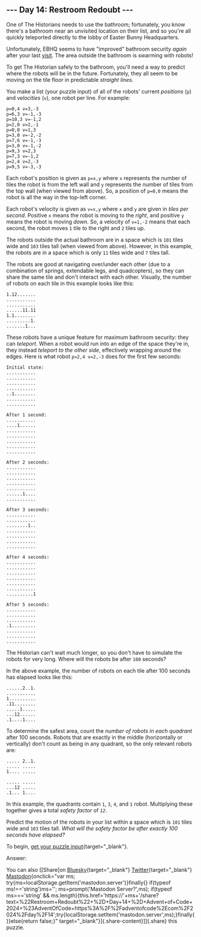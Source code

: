## \-\-- Day 14: Restroom Redoubt \-\--

One of The Historians needs to use the bathroom; fortunately, you know
there\'s a bathroom near an unvisited location on their list, and so
you\'re all quickly teleported directly to the lobby of Easter Bunny
Headquarters.

Unfortunately, EBHQ seems to have \"improved\" bathroom security *again*
after your last [visit](/2016/day/2). The area outside the bathroom is
swarming with robots!

To get The Historian safely to the bathroom, you\'ll need a way to
predict where the robots will be in the future. Fortunately, they all
seem to be moving on the tile floor in predictable *straight lines*.

You make a list (your puzzle input) of all of the robots\' current
*positions* (`p`) and *velocities* (`v`), one robot per line. For
example:

    p=0,4 v=3,-3
    p=6,3 v=-1,-3
    p=10,3 v=-1,2
    p=2,0 v=2,-1
    p=0,0 v=1,3
    p=3,0 v=-2,-2
    p=7,6 v=-1,-3
    p=3,0 v=-1,-2
    p=9,3 v=2,3
    p=7,3 v=-1,2
    p=2,4 v=2,-3
    p=9,5 v=-3,-3

Each robot\'s position is given as `p=x,y` where `x` represents the
number of tiles the robot is from the left wall and `y` represents the
number of tiles from the top wall (when viewed from above). So, a
position of `p=0,0` means the robot is all the way in the top-left
corner.

Each robot\'s velocity is given as `v=x,y` where `x` and `y` are given
in *tiles per second*. Positive `x` means the robot is moving to the
*right*, and positive `y` means the robot is moving *down*. So, a
velocity of `v=1,-2` means that each second, the robot moves `1` tile to
the right and `2` tiles up.

The robots outside the actual bathroom are in a space which is `101`
tiles wide and `103` tiles tall (when viewed from above). However, in
this example, the robots are in a space which is only `11` tiles wide
and `7` tiles tall.

The robots are good at navigating over/under each other (due to a
combination of springs, extendable legs, and quadcopters), so they can
share the same tile and don\'t interact with each other. Visually, the
number of robots on each tile in this example looks like this:

    1.12.......
    ...........
    ...........
    ......11.11
    1.1........
    .........1.
    .......1...

These robots have a unique feature for maximum bathroom security: they
can *teleport*. When a robot would run into an edge of the space
they\'re in, they instead *teleport to the other side*, effectively
wrapping around the edges. Here is what robot `p=2,4 v=2,-3` does for
the first few seconds:

    Initial state:
    ...........
    ...........
    ...........
    ...........
    ..1........
    ...........
    ...........

    After 1 second:
    ...........
    ....1......
    ...........
    ...........
    ...........
    ...........
    ...........

    After 2 seconds:
    ...........
    ...........
    ...........
    ...........
    ...........
    ......1....
    ...........

    After 3 seconds:
    ...........
    ...........
    ........1..
    ...........
    ...........
    ...........
    ...........

    After 4 seconds:
    ...........
    ...........
    ...........
    ...........
    ...........
    ...........
    ..........1

    After 5 seconds:
    ...........
    ...........
    ...........
    .1.........
    ...........
    ...........
    ...........

The Historian can\'t wait much longer, so you don\'t have to simulate
the robots for very long. Where will the robots be after `100` seconds?

In the above example, the number of robots on each tile after 100
seconds has elapsed looks like this:

    ......2..1.
    ...........
    1..........
    .11........
    .....1.....
    ...12......
    .1....1....

To determine the safest area, count the *number of robots in each
quadrant* after 100 seconds. Robots that are exactly in the middle
(horizontally or vertically) don\'t count as being in any quadrant, so
the only relevant robots are:

    ..... 2..1.
    ..... .....
    1.... .....
               
    ..... .....
    ...12 .....
    .1... 1....

In this example, the quadrants contain `1`, `3`, `4`, and `1` robot.
Multiplying these together gives a total *safety factor* of *`12`*.

Predict the motion of the robots in your list within a space which is
`101` tiles wide and `103` tiles tall. *What will the safety factor be
after exactly 100 seconds have elapsed?*

To begin, [get your puzzle input](14/input){target="_blank"}.

Answer:

You can also [\[Share[on
[Bluesky](https://bsky.app/intent/compose?text=%22Restroom+Redoubt%22+%2D+Day+14+%2D+Advent+of+Code+2024+%23AdventOfCode+https%3A%2F%2Fadventofcode%2Ecom%2F2024%2Fday%2F14){target="_blank"}
[Twitter](https://twitter.com/intent/tweet?text=%22Restroom+Redoubt%22+%2D+Day+14+%2D+Advent+of+Code+2024&url=https%3A%2F%2Fadventofcode%2Ecom%2F2024%2Fday%2F14&related=ericwastl&hashtags=AdventOfCode){target="_blank"}
[Mastodon](javascript:void(0);){onclick="var ms; try{ms=localStorage.getItem('mastodon.server')}finally{} if(typeof ms!=='string')ms=''; ms=prompt('Mastodon Server?',ms); if(typeof ms==='string' && ms.length){this.href='https://'+ms+'/share?text=%22Restroom+Redoubt%22+%2D+Day+14+%2D+Advent+of+Code+2024+%23AdventOfCode+https%3A%2F%2Fadventofcode%2Ecom%2F2024%2Fday%2F14';try{localStorage.setItem('mastodon.server',ms);}finally{}}else{return false;}"
target="_blank"}]{.share-content}\]]{.share} this puzzle.

